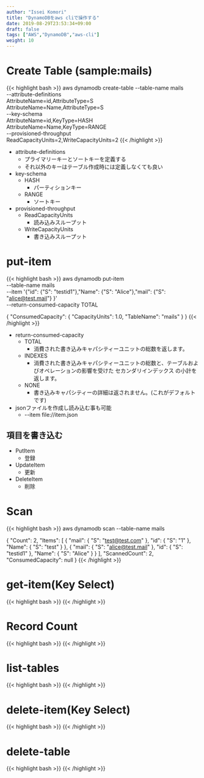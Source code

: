 ```yaml
---
author: "Issei Komori"
title: "DynamoDBをaws cliで操作する"
date: 2019-08-29T23:53:34+09:00
draft: false
tags: ["AWS","DynamoDB","aws-cli"]
weight: 10
---
```

# Create Table (sample:mails)

{{< highlight bash >}}
aws dynamodb create-table --table-name mails \
--attribute-definitions \
    AttributeName=id,AttributeType=S \
    AttributeName=Name,AttributeType=S \
--key-schema \
    AttributeName=id,KeyType=HASH \
    AttributeName=Name,KeyType=RANGE \
--provisioned-throughput \
    ReadCapacityUnits=2,WriteCapacityUnits=2
{{< /highlight >}}

- attribute-definitions
  - プライマリーキーとソートキーを定義する
  - それ以外のキーはテーブル作成時には定義しなくても良い
- key-schema
  - HASH
    - パーティションキー
  - RANGE
    - ソートキー
- provisioned-throughput
  - ReadCapacityUnits
    - 読み込みスループット
  - WriteCapacityUnits
    - 書き込みスループット

# put-item
{{< highlight bash >}}
aws dynamodb put-item \
    --table-name mails \
    --item '{"id": {"S": "testid1"},"Name": {"S": "Alice"},"mail": {"S": "alice@test.mail"} }' \
    --return-consumed-capacity TOTAL

{
    "ConsumedCapacity": {
        "CapacityUnits": 1.0,
        "TableName": "mails"
    }
}
{{< /highlight >}}

- return-consumed-capacity
  - TOTAL
    - 消費された書き込みキャパシティーユニットの総数を返します。
  - INDEXES
    - 消費された書き込みキャパシティーユニットの総数と、テーブルおよびオペレーションの影響を受けた セカンダリインデックス の小計を返します。
  - NONE
    - 書き込みキャパシティーの詳細は返されません。(これがデフォルトです)
- jsonファイルを作成し読み込む事も可能
  - --item file://item.json

## 項目を書き込む
- PutItem
  - 登録
- UpdateItem
  - 更新
- DeleteItem
  - 削除

# Scan

{{< highlight bash >}}
aws dynamodb scan --table-name mails

{
    "Count": 2,
    "Items": [
        {
            "mail": {
                "S": "test@test.com"
            },
            "id": {
                "S": "1"
            },
            "Name": {
                "S": "test"
            }
        },
        {
            "mail": {
                "S": "alice@test.mail"
            },
            "id": {
                "S": "testid1"
            },
            "Name": {
                "S": "Alice"
            }
        }
    ],
    "ScannedCount": 2,
    "ConsumedCapacity": null
}
{{< /highlight >}}

# get-item(Key Select)
{{< highlight bash >}}
{{< /highlight >}}
# Record Count
{{< highlight bash >}}
{{< /highlight >}}
# list-tables
{{< highlight bash >}}
{{< /highlight >}}
# delete-item(Key Select)
{{< highlight bash >}}
{{< /highlight >}}
# delete-table
{{< highlight bash >}}
{{< /highlight >}}
